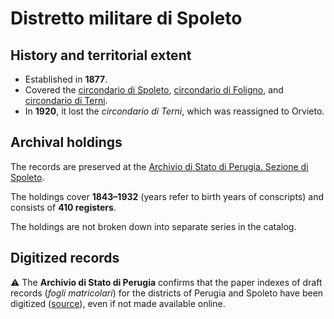 # Distretto militare di Spoleto

## History and territorial extent

* Established in **1877**.
* Covered the [circondario di Spoleto](https://it.wikipedia.org/wiki/Circondario_di_Spoleto), [circondario di Foligno](https://it.wikipedia.org/wiki/Circondario_di_Foligno), and [circondario di Terni](https://it.wikipedia.org/wiki/Circondario_di_Terni).
* In **1920**, it lost the *circondario di Terni*, which was reassigned to Orvieto.

## Archival holdings

The records are preserved at the [Archivio di Stato di Perugia. Sezione di Spoleto](http://www.san.beniculturali.it/web/san/sogc-scheda-complesso?codiSanCompl=san.cat.complArch.71527&step=dettaglio&id=71527). 

The holdings cover **1843–1932** (years refer to birth years of conscripts) and consists of **410 registers**. 

The holdings are not broken down into separate series in the catalog.

## Digitized records

⚠️ The **Archivio di Stato di Perugia** confirms that the paper indexes of draft records (*fogli matricolari*) for the districts of Perugia and Spoleto have been digitized ([source](http://www.archiviodistatoperugia.it/sites/default/files/istruzioni_opendams.pdf)), even if not made available online.

